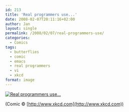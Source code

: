 ```yaml
---
id: 213
title: 'Real programmers use...'
date: 2008-02-07T20:11:16+02:00
author: Jan
layout: single
permalink: /2008/02/07/real-programmers-use/
categories:
  - Comics
tags:
  - butterflies
  - comic
  - emacs
  - real programmers
  - vi
  - xkcd
format: image
---
```


[![Real programmers use...](/assets/images/2008/02/real_programmers-sm.png "Real programmers use...")](http://www.xkcd.com/378/)

(Comic &copy; [http://www.xkcd.com](http://www.xkcd.com))
